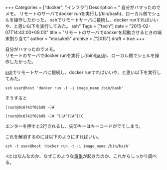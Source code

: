 +++
Categories = ["docker", "インフラ"]
Description = " 自分がハマったのでメモ。 リモートのサーバでdocker runを実行し(/bin/bash)、ローカル側でシェルを操作したかった。  sshでリモートサーバに接続し、docker runすればいいや、と思い以下を実行してみた。  ssh"
Tags = ["tech"]
date = "2015-02-07T14:42:00+09:00"
title = "リモートのサーバでdockerを起動させるときの端末割り当て"
author = "mosuke5"
archive = ["2015"]
draft = true
+++

<body>
<p>自分がハマったのでメモ。<br>
リモートのサーバでdocker runを実行し(/bin/<a class="keyword" href="http://d.hatena.ne.jp/keyword/bash">bash</a>)、ローカル側でシェルを操作したかった。</p>

<p><a class="keyword" href="http://d.hatena.ne.jp/keyword/ssh">ssh</a>でリモートサーバに接続し、docker runすればいいや、と思い以下を実行してみた。</p>

```
ssh user@host 'docker run -t -i image_name /bin/bash' 
```


<p>そうすると</p>

```
[root@0c6742f02bd9 ~]#

[root@0c6742f02bd9 ~]# ^[[A^[[A^[[C 
```


<p>エンターを押すと2行されるし、矢印キーはキーコードがでてしまう。</p>

<p>これを解消するのには以下のようにすればいい。</p>

```
ssh -t user@host 'docker run -t -i image_name /bin/bash' 
```


<p>-tとはなんなのか、なぜこのような<a class="keyword" href="http://d.hatena.ne.jp/keyword/%BB%F6%BE%DD">事象</a>が起きたのか、これからしっかり調べる。</p>
</body>
